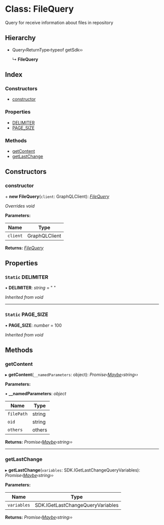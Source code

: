
# Class: FileQuery

Query for receive information about files in repository

## Hierarchy

* Query‹ReturnType‹typeof getSdk››

  ↳ **FileQuery**

## Index

### Constructors

* [constructor](filequery.md#constructor)

### Properties

* [DELIMITER](filequery.md#static-delimiter)
* [PAGE_SIZE](filequery.md#static-page_size)

### Methods

* [getContent](filequery.md#getcontent)
* [getLastChange](filequery.md#getlastchange)

## Constructors

###  constructor

\+ **new FileQuery**(`client`: GraphQLClient): *[FileQuery](filequery.md)*

*Overrides void*

**Parameters:**

Name | Type |
------ | ------ |
`client` | GraphQLClient |

**Returns:** *[FileQuery](filequery.md)*

## Properties

### `Static` DELIMITER

▪ **DELIMITER**: *string* = "
"

*Inherited from void*

___

### `Static` PAGE_SIZE

▪ **PAGE_SIZE**: *number* = 100

*Inherited from void*

## Methods

###  getContent

▸ **getContent**(`__namedParameters`: object): *Promise‹[Maybe](../README.md#maybe)‹string››*

**Parameters:**

▪ **__namedParameters**: *object*

Name | Type |
------ | ------ |
`filePath` | string |
`oid` | string |
`others` | others |

**Returns:** *Promise‹[Maybe](../README.md#maybe)‹string››*

___

###  getLastChange

▸ **getLastChange**(`variables`: SDK.IGetLastChangeQueryVariables): *Promise‹[Maybe](../README.md#maybe)‹string››*

**Parameters:**

Name | Type |
------ | ------ |
`variables` | SDK.IGetLastChangeQueryVariables |

**Returns:** *Promise‹[Maybe](../README.md#maybe)‹string››*
